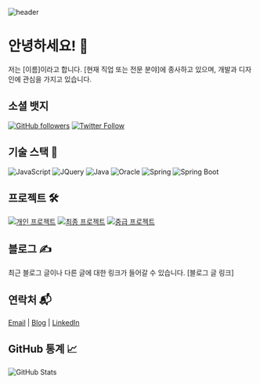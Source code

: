 <!-- Header -->
![header](https://capsule-render.vercel.app/api?type=waving&color=timeGradient&text=Welcome%20to%20My%20GitHub%20👋&animation=twinkling&fontSize=35&fontAlignY=40&fontAlign=70&height=250)

<!-- Introduction -->
# 안녕하세요! 👋

저는 [이름]이라고 합니다. [현재 직업 또는 전문 분야]에 종사하고 있으며, 개발과 디자인에 관심을 가지고 있습니다.

<!-- Social Badges -->
## 소셜 뱃지
[![GitHub followers](https://img.shields.io/github/followers/yourusername?label=Follow&style=social)](https://github.com/yourusername)
[![Twitter Follow](https://img.shields.io/twitter/follow/yourtwitter?label=Follow&style=social)](https://twitter.com/yourtwitter)

<!-- Tech Stack -->
## 기술 스택 🚀
![JavaScript](https://img.shields.io/badge/-JavaScript-F7DF1E?style=for-the-badge&logo=javascript&logoColor=black&labelColor=black)
![JQuery](https://img.shields.io/badge/-JQuery-0769AD?style=for-the-badge&logo=jquery&logoColor=white&labelColor=blue)
![Java](https://img.shields.io/badge/-Java-007396?style=for-the-badge&logo=java&logoColor=white&labelColor=red)
![Oracle](https://img.shields.io/badge/-Oracle-F80000?style=for-the-badge&logo=oracle&logoColor=white&labelColor=orange)
![Spring](https://img.shields.io/badge/-Spring-6DB33F?style=for-the-badge&logo=spring&logoColor=white&labelColor=green)
![Spring Boot](https://img.shields.io/badge/-Spring%20Boot-6DB33F?style=for-the-badge&logo=spring-boot&logoColor=white&labelColor=yellow)

<!-- Projects -->
## 프로젝트 🛠️
[![개인 프로젝트](https://img.shields.io/badge/개인%20프로젝트-239120?style=for-the-badge&logo=github&logoColor=#FFCC66&labelColor=#FF9966)](https://github.com/yourusername/project1)
[![최종 프로젝트](https://img.shields.io/badge/최종%20프로젝트-239120?style=for-the-badge&logo=github&logoColor=#3399FF&labelColor=#3366FF)](https://github.com/yourusername/project2)
[![중급 프로젝트](https://img.shields.io/badge/중급%20프로젝트-239120?style=for-the-badge&logo=github&logoColor=#FF6666&labelColor=#FF3333)](https://github.com/yourusername/project3)

<!-- Blog -->
## 블로그 ✍️
최근 블로그 글이나 다른 글에 대한 링크가 들어갈 수 있습니다.
[블로그 글 링크]

<!-- Contact -->
## 연락처 📬
[Email](mailto:youremail@gmail.com) | [Blog](https://yourblog.com) | [LinkedIn](https://www.linkedin.com/in/yourusername/)

<!-- GitHub Stats -->
## GitHub 통계 📈
![GitHub Stats](https://github-readme-stats.vercel.app/api?username=yourusername&show_icons=true&count_private=true&theme=radical)
